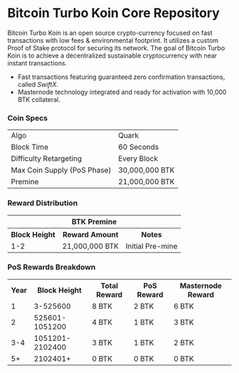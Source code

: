 Bitcoin Turbo Koin Core Repository
=====================================

Bitcoin Turbo Koin is an open source crypto-currency focused on fast transactions with low fees & environmental footprint.  It utilizes a custom Proof of Stake protocol for securing its network. The goal of Bitcoin Turbo Koin is to achieve a decentralized sustainable cryptocurrency with near instant transactions.

- Fast transactions featuring guaranteed zero confirmation transactions, called _SwiftX_.
- Masternode technology integrated and ready for activation with 10,000 BTK collateral.

### Coin Specs
<table>
<tr><td>Algo</td><td>Quark</td></tr>
<tr><td>Block Time</td><td>60 Seconds</td></tr>
<tr><td>Difficulty Retargeting</td><td>Every Block</td></tr>
<tr><td>Max Coin Supply (PoS Phase)</td><td>30,000,000 BTK</td></tr>
<tr><td>Premine</td><td>21,000,000 BTK</td></tr>
</table>

### Reward Distribution

<table>
<th colspan=4>BTK Premine</th>
<tr><th>Block Height</th><th>Reward Amount</th><th>Notes</th></tr>
<tr><td>1-2</td><td>21,000,000 BTK</td><td>Initial Pre-mine</td></tr>
</table>

### PoS Rewards Breakdown

<table>
<th>Year</th><th>Block Height</th><th>Total Reward</th><th>PoS Reward</th><th>Masternode Reward</th>
<tr><td>1</td><td>3-525600</td><td>8 BTK</td><td>2 BTK</td><td>6 BTK</td></tr>
<tr><td>2</td><td>525601-1051200</td><td>4 BTK</td><td>1 BTK</td><td>3 BTK</td></tr>
<tr><td>3-4</td><td>1051201-2102400</td><td>3 BTK</td><td>1 BTK</td><td>2 BTK</td></tr>
<tr><td>5+</td><td>2102401+</td><td>0 BTK</td><td>0 BTK</td><td>0 BTK</td></tr>
</table>
